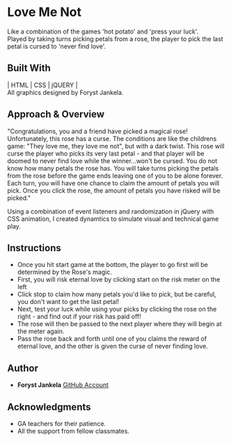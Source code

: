 # Love Me Not

Like a combination of the games 'hot potato' and 'press your luck'.<br>
Played by taking turns picking petals from a rose, the player to pick the last petal is cursed to 'never find love'.

## Built With

| HTML | CSS | jQUERY |
<br>
All graphics designed by Foryst Jankela.


## Approach & Overview

"Congratulations, you and a friend have picked a magical rose!
Unfortunately, this rose has a curse.
The conditions are like the childrens game:
"They love me, they love me not",
but with a dark twist.
This rose will curse the player who picks its very last petal - 
and that player will be doomed to never find love 
while the winner...won't be cursed.
You do not know how many petals the rose has.
You will take turns picking the petals from the rose before the game ends 
leaving one of you to be alone forever.
Each turn, you will have one chance to claim the amount of petals you will pick.
Once you click the rose, 
the amount of petals you have risked will be picked."

Using a combination of event listeners and randomization in jQuery with CSS animation, I created dynamtics to simulate visual and technical game play. 

## Instructions

- Once you hit start game at the bottom, the player to go first will be determined by the Rose's magic.
- First, you will risk eternal love by clicking start on the risk meter on the left
- Click stop to claim how many petals you'd like to pick, but be careful, you don't want to get the last petal!
- Next, test your luck while using your picks by clicking the rose on the right - and find out if your risk has paid off!
- The rose will then be passed to the next player where they will begin at the meter again.
- Pass the rose back and forth until one of you claims the reward of eternal love, and the other is given the curse of never finding love.


## Author

* **Foryst Jankela**
 [GitHub Account](https://github.com/forystj)

## Acknowledgments

* GA teachers for their patience.
* All the support from fellow classmates.
